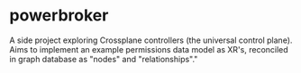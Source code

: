 # powerbroker
A side project exploring Crossplane controllers (the universal control plane). Aims to implement an example permissions data model as XR's, reconciled in graph database as "nodes" and "relationships"."
